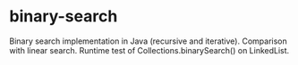 # binary-search
Binary search implementation in Java (recursive and iterative). Comparison with linear search. Runtime test of Collections.binarySearch() on LinkedList.
